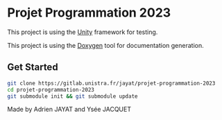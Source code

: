 # Projet Programmation 2023

This project is using the [Unity](https://www.throwtheswitch.org/unity) framework for testing.

This project is using the [Doxygen](https://www.doxygen.nl/download.html) tool for documentation generation.

## Get Started

```sh
git clone https://gitlab.unistra.fr/jayat/projet-programmation-2023
cd projet-programmation-2023
git submodule init && git submodule update
```

Made by Adrien JAYAT and Ysée JACQUET
